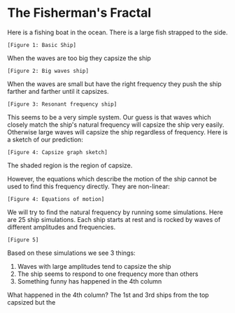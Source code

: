 
# The Fisherman's Fractal

Here is a fishing boat in the ocean. There is a large fish strapped to the side.

`[Figure 1: Basic Ship]`

When the waves are too big they capsize the ship

`[Figure 2: Big waves ship]`

When the waves are small but have the right frequency they push the ship farther and farther until it capsizes.

`[Figure 3: Resonant frequency ship]`

This seems to be a very simple system. Our guess is that waves which closely match the ship's natural frequency will capsize the ship very easily. Otherwise large waves will capsize the ship regardless of frequency. Here is a sketch of our prediction:

`[Figure 4: Capsize graph sketch]`

The shaded region is the region of capsize.

However, the equations which describe the motion of the ship cannot be used to find this frequency directly. They are non-linear:

`[Figure 4: Equations of motion]`


We will try to find the natural frequency by running some simulations. Here are 25 ship simulations. Each ship starts at rest and is rocked by waves of different amplitudes and frequencies.

`[Figure 5]`

Based on these simulations we see 3 things:

1. Waves with large amplitudes tend to capsize the ship
1. The ship seems to respond to one frequency more than others
1. Something funny has happened in the 4th column

What happened in the 4th column? The 1st and 3rd ships from the top capsized but the 